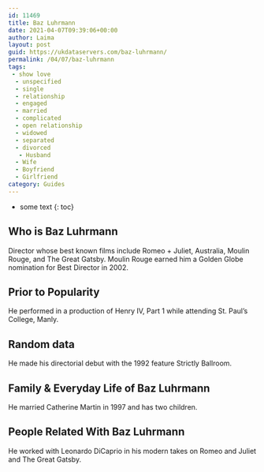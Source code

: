 ```yaml
---
id: 11469
title: Baz Luhrmann
date: 2021-04-07T09:39:06+00:00
author: Laima
layout: post
guid: https://ukdataservers.com/baz-luhrmann/
permalink: /04/07/baz-luhrmann
tags:
 - show love
  - unspecified
  - single
  - relationship
  - engaged
  - married
  - complicated
  - open relationship
  - widowed
  - separated
  - divorced
   - Husband
  - Wife
  - Boyfriend
  - Girlfriend
category: Guides
---
```


* some text
{: toc}


## Who is Baz Luhrmann
                  
                  
                  
Director whose best known films include Romeo + Juliet, Australia, Moulin Rouge, and The Great Gatsby. Moulin Rouge earned him a Golden Globe nomination for Best Director in 2002.
                  
              
            
              
            
                
                
                
## Prior to Popularity
                  
                  
                  
He performed in a production of Henry IV, Part 1 while attending St. Paul&#8217;s College, Manly.
                  
              
            
              
            
                
                
                
## Random data
                  
                  
                  
He made his directorial debut with the 1992 feature Strictly Ballroom.
                  
              
            
              
            
                
                
                
## Family & Everyday Life of Baz Luhrmann
                  
                  
                  
He married Catherine Martin in 1997 and has two children.
                  
              
            
              
            
                
                
                
## People Related With Baz Luhrmann
                  
                  
                  
He worked with Leonardo DiCaprio in his modern takes on Romeo and Juliet and The Great Gatsby.
                  
              
            
              
            
                
              
            
              
              
            
            
              
            
          
          
          